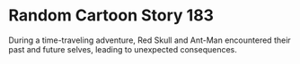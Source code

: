 # Random Cartoon Story 183

During a time-traveling adventure, Red Skull and Ant-Man encountered their past and future selves, leading to unexpected consequences.